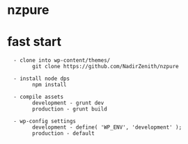 # nzpure


# fast start

      - clone into wp-content/themes/
            git clone https://github.com/NadirZenith/nzpure

      - install node dps
            npm install

      - compile assets
            development - grunt dev
            production - grunt build
            
      - wp-config settings
            development - define( 'WP_ENV', 'development' );
            production - default
